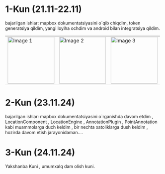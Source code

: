# 1-Kun (21.11-22.11)
bajarilgan ishlar: mapbox dokumentatsiyasini o`qib chiqdim, token generatsiya qildim, yangi loyiha ochdim va android bilan integratsiya qildim.

<table>
  <tr>
    <td><img src="https://github.com/user-attachments/assets/a2eeec39-5024-452b-a3df-fab3e3a1f5bc" alt="Image 1" width="150"/></td>
    <td><img src="https://github.com/user-attachments/assets/244857cd-b202-441a-91fb-3f3ad5b4adb4" alt="Image 2" width="150"/></td>
    <td><img src="https://github.com/user-attachments/assets/4757416c-abdd-478c-8308-e47bc9a776f3" alt="Image 3" width="150"/></td>
  </tr>
</table>

# 2-Kun (23.11.24)
bajarilgan ishlar: mapbox dokumentatsiyasini o`rganishda davom etdim , LocationComponent , LocationEngine , AnnotationPlugin , PointAnnotation kabi muammolarga duch keldim , bir nechta xatoliklarga dush keldim , hozirda davom etish jarayonidaman....

# 3-Kun (24.11.24)
Yakshanba Kuni , umumxalq dam olish kuni.
